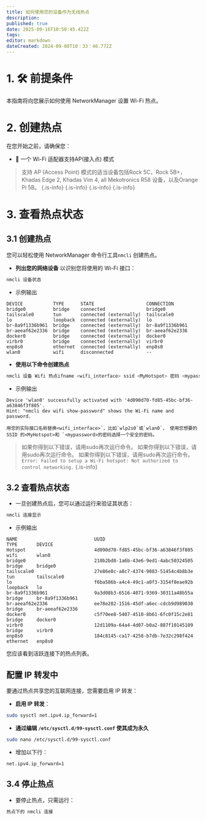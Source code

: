 ```yaml
---
title: 如何使用您的设备作为无线热点
description:
published: true
date: 2025-09-16T10:50:45.422Z
tags:
editor: markdown
dateCreated: 2024-09-08T10：33：46.772Z
---
```


# 1. 🛠️ 前提条件

本指南将向您展示如何使用 NetworkManager 设置 Wi-Fi 热点。

# 2. 创建热点

在您开始之前，请确保您：

- 📡 一个 Wi-Fi 适配器支持AP(接入点) 模式

> 支持 AP (Access Point) 模式的适当设备包括Rock 5C，Rock 5B+， Khadas Edge 2, Khadas Vim 4, all Mekotronics R58 设备，以及Orange Pi 5B。
> {.is-info}
> {.is-info}
> {.is-info}
> {.is-info}

# 3. 查看热点状态

## 3.1 创建热点

您可以轻松使用 NetworkManager 命令行工具`nmcli` 创建热点。

- **列出您的网络设备** 以识别您将使用的 Wi-Fi 接口：

```bash
nmcli 设备状态
```

- 示例输出

```
DEVICE           TYPE      STATE                   CONNECTION      
bridge0          bridge    connected               bridge0         
tailscale0       tun       connected (externally)  tailscale0      
lo               loopback  connected (externally)  lo              
br-8a9f1336b961  bridge    connected (externally)  br-8a9f1336b961 
br-aeeaf62e2336  bridge    connected (externally)  br-aeeaf62e2336 
docker0          bridge    connected (externally)  docker0         
virbr0           bridge    connected (externally)  virbr0          
enp8s0           ethernet  connected (externally)  enp8s0          
wlan0            wifi      disconnected            --   
```

- **使用以下命令创建热点**

```bash
nmcli 设备 Wifi 热点ifname <wifi_interface> ssid <MyHotspot> 密码 <mypassword>
```

- 示例输出

```
Device 'wlan0' successfully activated with '4d090d70-fd85-45bc-bf36-a63846f3f805'. 
Hint: "nmcli dev wifi show-password" shows the Wi-Fi name and password.
```

```
用您的实际接口名称替换<wifi_interface>`，比如`wlp2s0`或`wlan0`， 使用您想要的 SSID 的<MyHotspot>和 `<mypassword>的密码选择一个安全的密码。
```

> 如果你得到以下错误，请用sudo再次运行命令。
> 如果你得到以下错误，请用sudo再次运行命令。
> 如果你得到以下错误，请用sudo再次运行命令。
> `Error: Failed to setup a Wi-Fi hotspot: Not authorized to control networking.`
> {.is-info}

## 3.2 查看热点状态

- 一旦创建热点后，您可以通过运行来验证其状态：

```bash
nmcli 连接显示
```

- 示例输出

```
NAME                            UUID                                  TYPE       DEVICE          
Hotspot                         4d090d70-fd85-45bc-bf36-a63846f3f805  wifi       wlan0           
bridge0                         210b2bd8-1a6b-43e6-9ed1-4abc50324505  bridge     bridge0         
tailscale0                      27e86e0c-a8c7-4374-9083-51454c4b8b3e  tun        tailscale0      
lo                              f6ba586b-a4c4-49c1-a0f3-3154f8eae92b  loopback   lo              
br-8a9f1336b961                 9a3d08b3-6516-4071-9369-30311a48b55a  bridge     br-8a9f1336b961 
br-aeeaf62e2336                 ee78e282-1516-45df-a6ec-cdcb9d989030  bridge     br-aeeaf62e2336 
docker0                         c5f70ee8-5407-4510-8b61-6fc0f15c2e81  bridge     docker0         
virbr0                          12d1109a-64a4-4d07-b0a2-887f10145109  bridge     virbr0          
enp8s0                          184c8145-ca17-4258-b7db-7e32c298f424  ethernet   enp8s0
```

您应该看到活跃连接下的热点列表。

## 配置 IP 转发中

要通过热点共享您的互联网连接，您需要启用 IP 转发：

- **启用 IP 转发**：

```bash
sudo sysctl net.ipv4.ip_forward=1
```

- **通过编辑 `/etc/sysctl.d/99-sysctl.conf` 使其成为永久**

```bash
sudo nano /etc/sysctl.d/99-sysctl.conf
```

- 增加以下行：

```
net.ipv4.ip_forward=1
```

## 3.4 停止热点

- 要停止热点，只需运行：

```bash
热点下的 nmcli 连接
```
